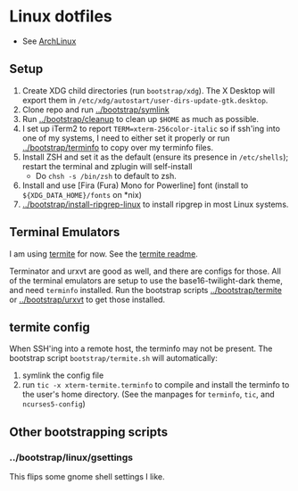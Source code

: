# Linux dotfiles

- See [ArchLinux](arch.md)

## Setup

1. Create XDG child directories (run `bootstrap/xdg`). The X Desktop will
   export them in `/etc/xdg/autostart/user-dirs-update-gtk.desktop`.
1. Clone repo and run [../bootstrap/symlink](../bootstrap/symlink)
1. Run [../bootstrap/cleanup](../bootstrap/cleanup) to clean up `$HOME` as
   much as possible.
1. I set up iTerm2 to report `TERM=xterm-256color-italic` so if ssh'ing into
   one of my systems, I need to either set it properly or run
   [../bootstrap/terminfo](../bootstrap/terminfo) to copy over my terminfo
   files.
1. Install ZSH and set it as the default (ensure its presence in
   `/etc/shells`); restart the terminal and zplugin will self-install
    - Do `chsh -s /bin/zsh` to default to zsh.
1. Install and use [Fira (Fura) Mono for Powerline] font (install to
   `${XDG_DATA_HOME}/fonts` on \*nix)
1. [../bootstrap/install-ripgrep-linux](../bootstrap/install-ripgrep-linux) to
   install ripgrep in most Linux systems.

## Terminal Emulators

I am using [termite](https://github.com/thestinger/termite) for now. See the
[termite readme](./termite/termite.md).

Terminator and urxvt are good as well, and there are configs for those. All
of the terminal emulators are setup to use the base16-twilight-dark theme, and
need `terminfo` installed. Run the bootstrap scripts
[../bootstrap/termite](../bootstrap/termite) or
[../bootstrap/urxvt](../bootstrap/urxvt) to get those installed.

## termite config

When SSH'ing into a remote host, the terminfo may not be present.
The bootstrap script `bootstrap/termite.sh` will automatically:

1. symlink the config file
1. run `tic -x xterm-termite.terminfo` to compile and install the terminfo to
   the user's home directory. (See the manpages for `terminfo`, `tic`, and
   `ncurses5-config`)

## Other bootstrapping scripts

### ../bootstrap/linux/gsettings

This flips some gnome shell settings I like.
